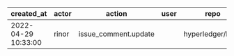 |          created_at | actor | action               | user | repo             |
| ------------------- | ----- | -------------------- | ---- | ---------------- |
| 2022-04-29 10:33:00 | rinor | issue_comment.update |      | hyperledger/besu |
